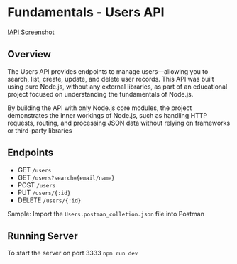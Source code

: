 # Fundamentals - Users API

[!API Screenshot](screenshots/image.png)

## Overview

The Users API provides endpoints to manage users—allowing you to search, list, create, update, and delete user records. This API was built using pure Node.js, without any external libraries, as part of an educational project focused on understanding the fundamentals of Node.js.

By building the API with only Node.js core modules, the project demonstrates the inner workings of Node.js, such as handling HTTP requests, routing, and processing JSON data without relying on frameworks or third-party libraries

## Endpoints

-  GET `/users`
-  GET `/users?search={email/name}`
-  POST `/users`
-  PUT `/users/{:id}`
-  DELETE `/users/{:id}`

Sample: Import the `Users.postman_colletion.json` file into Postman

## Running Server

To start the server on port 3333 `npm run dev`

